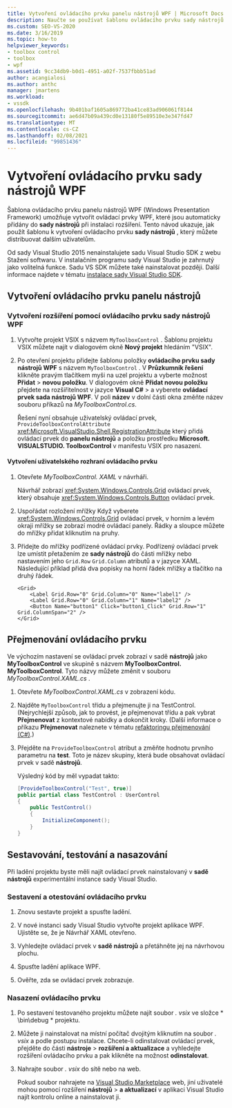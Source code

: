 ```yaml
---
title: Vytvoření ovládacího prvku panelu nástrojů WPF | Microsoft Docs
description: Naučte se používat šablonu ovládacího prvku sady nástrojů WPF k vytvoření ovládacího prvku panelu nástrojů, který můžete distribuovat jiným uživatelům.
ms.custom: SEO-VS-2020
ms.date: 3/16/2019
ms.topic: how-to
helpviewer_keywords:
- toolbox control
- toolbox
- wpf
ms.assetid: 9cc34db9-b0d1-4951-a02f-7537fbbb51ad
author: acangialosi
ms.author: anthc
manager: jmartens
ms.workload:
- vssdk
ms.openlocfilehash: 9b401baf1605a869772ba41ce83ad906061f8144
ms.sourcegitcommit: ae6d47b09a439cd0e13180f5e89510e3e347fd47
ms.translationtype: MT
ms.contentlocale: cs-CZ
ms.lasthandoff: 02/08/2021
ms.locfileid: "99851436"
---
```

# <a name="create-a-wpf-toolbox-control"></a>Vytvoření ovládacího prvku sady nástrojů WPF

Šablona ovládacího prvku panelu nástrojů WPF (Windows Presentation Framework) umožňuje vytvořit ovládací prvky WPF, které jsou automaticky přidány do **sady nástrojů** při instalaci rozšíření. Tento návod ukazuje, jak použít šablonu k vytvoření ovládacího prvku **sady nástrojů** , který můžete distribuovat dalším uživatelům.

Od sady Visual Studio 2015 nenainstalujete sadu Visual Studio SDK z webu Stažení softwaru. V instalačním programu sady Visual Studio je zahrnutý jako volitelná funkce. Sadu VS SDK můžete také nainstalovat později. Další informace najdete v tématu [instalace sady Visual Studio SDK](../extensibility/installing-the-visual-studio-sdk.md).

## <a name="create-the-toolbox-control"></a>Vytvoření ovládacího prvku panelu nástrojů

### <a name="create-an-extension-with-a-wpf-toolbox-control"></a>Vytvoření rozšíření pomocí ovládacího prvku sady nástrojů WPF

1. Vytvořte projekt VSIX s názvem `MyToolboxControl` . Šablonu projektu VSIX můžete najít v dialogovém okně **Nový projekt** hledáním "VSIX".

2. Po otevření projektu přidejte šablonu položky **ovládacího prvku sady nástrojů WPF** s názvem `MyToolboxControl` . V **Průzkumník řešení** klikněte pravým tlačítkem myši na uzel projektu a vyberte možnost **Přidat**  >  **novou položku**. V dialogovém okně **Přidat novou položku** přejdete na rozšiřitelnost v jazyce **Visual C#**  >   a vyberete **ovládací prvek sada nástrojů WPF**. V poli **název** v dolní části okna změňte název souboru příkazů na *MyToolboxControl.cs*.

    Řešení nyní obsahuje uživatelský ovládací prvek, `ProvideToolboxControlAttribute` <xref:Microsoft.VisualStudio.Shell.RegistrationAttribute> který přidá ovládací prvek do **panelu nástrojů** a položku prostředku **Microsoft. VISUALSTUDIO. ToolboxControl** v manifestu VSIX pro nasazení.

#### <a name="to-create-the-control-ui"></a>Vytvoření uživatelského rozhraní ovládacího prvku

1. Otevřete *MyToolboxControl. XAML* v návrháři.

    Návrhář zobrazí <xref:System.Windows.Controls.Grid> ovládací prvek, který obsahuje <xref:System.Windows.Controls.Button> ovládací prvek.

2. Uspořádat rozložení mřížky Když vyberete <xref:System.Windows.Controls.Grid> ovládací prvek, v horním a levém okraji mřížky se zobrazí modré ovládací panely. Řádky a sloupce můžete do mřížky přidat kliknutím na pruhy.

3. Přidejte do mřížky podřízené ovládací prvky. Podřízený ovládací prvek lze umístit přetažením ze **sady nástrojů** do části mřížky nebo nastavením jeho `Grid.Row` `Grid.Column` atributů a v jazyce XAML. Následující příklad přidá dva popisky na horní řádek mřížky a tlačítko na druhý řádek.

    ```xaml
    <Grid>
        <Label Grid.Row="0" Grid.Column="0" Name="label1" />
        <Label Grid.Row="0" Grid.Column="1" Name="label2" />
        <Button Name="button1" Click="button1_Click" Grid.Row="1" Grid.ColumnSpan="2" />
    </Grid>
    ```

## <a name="renaming-the-control"></a>Přejmenování ovládacího prvku

 Ve výchozím nastavení se ovládací prvek zobrazí v sadě **nástrojů** jako **MyToolboxControl** ve skupině s názvem **MyToolboxControl. MyToolboxControl**. Tyto názvy můžete změnit v souboru *MyToolboxControl.XAML.cs* .

1. Otevřete *MyToolboxControl.XAML.cs* v zobrazení kódu.

2. Najděte `MyToolboxControl` třídu a přejmenujte ji na TestControl. (Nejrychlejší způsob, jak to provést, je přejmenovat třídu a pak vybrat **Přejmenovat** z kontextové nabídky a dokončit kroky. (Další informace o příkazu **Přejmenovat** naleznete v tématu [refaktoringu přejmenování (C#)](../ide/reference/rename.md).)

3. Přejděte na `ProvideToolboxControl` atribut a změňte hodnotu prvního parametru na **test**. Toto je název skupiny, která bude obsahovat ovládací prvek v sadě **nástrojů**.

    Výsledný kód by měl vypadat takto:

    ```csharp
    [ProvideToolboxControl("Test", true)]
    public partial class TestControl : UserControl
    {
        public TestControl()
        {
            InitializeComponent();
        }
    }
    ```

## <a name="build-test-and-deployment"></a>Sestavování, testování a nasazování

 Při ladění projektu byste měli najít ovládací prvek nainstalovaný v **sadě nástrojů** experimentální instance sady Visual Studio.

### <a name="to-build-and-test-the-control"></a>Sestavení a otestování ovládacího prvku

1. Znovu sestavte projekt a spusťte ladění.

2. V nové instanci sady Visual Studio vytvořte projekt aplikace WPF. Ujistěte se, že je Návrhář XAML otevřeno.

3. Vyhledejte ovládací prvek v **sadě nástrojů** a přetáhněte jej na návrhovou plochu.

4. Spusťte ladění aplikace WPF.

5. Ověřte, zda se ovládací prvek zobrazuje.

### <a name="to-deploy-the-control"></a>Nasazení ovládacího prvku

1. Po sestavení testovaného projektu můžete najít soubor *. vsix* ve složce * \bin\debug \* projektu.

2. Můžete ji nainstalovat na místní počítač dvojitým kliknutím na soubor *. vsix* a podle postupu instalace. Chcete-li odinstalovat ovládací prvek, přejděte do části **nástroje**  >  **rozšíření a aktualizace** a vyhledejte rozšíření ovládacího prvku a pak klikněte na možnost **odinstalovat**.

3. Nahrajte soubor *. vsix* do sítě nebo na web.

    Pokud soubor nahrajete na [Visual Studio Marketplace](https://marketplace.visualstudio.com/) web, jiní uživatelé mohou pomocí rozšíření **nástrojů**  >  **a aktualizací** v aplikaci Visual Studio najít kontrolu online a nainstalovat ji.
